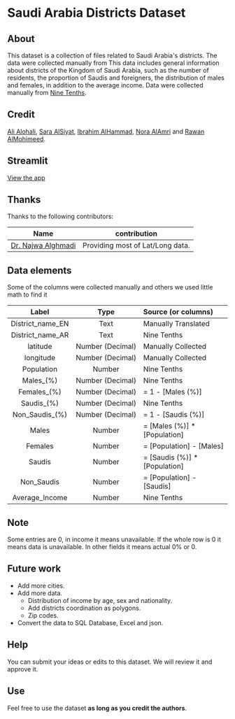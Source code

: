 # Saudi Arabia Districts Dataset

## About 

This dataset is a collection of files related to Saudi Arabia's districts. The data were collected manually from 
This data includes general information about districts of the Kingdom of Saudi Arabia, such as the number of residents, the proportion of Saudis and foreigners, the distribution of males and females, in addition to the average income. Data were collected manually from [Nine Tenths](https://map.910ths.sa/).

## Credit

[Ali Alohali](http://alioh.com), [Sara AlSiyat](http://linkedin.com/in/saraalsiyat), [Ibrahim AlHammad](http://linkedin.com/in/ibrahim-alhammad-7228b3178), [Nora AlAmri](https://www.linkedin.com/in/nora-alamri) and [Rawan AlMohimeed](https://www.linkedin.com/in/rawanmohimeed).

## Streamlit

[View the app](https://share.streamlit.io/alioh/saudi-districts-dataset/main/main.py)

## Thanks

Thanks to the following contributors:

**Name**|**contribution**
:-----:|:-----:|
[Dr. Najwa Alghmadi](https://www.najwa-alghamdi.net/)|Providing most of Lat/Long data.

## Data elements

Some of the columns were collected manually and others we used little math to find it

**Label**|**Type**|**Source (or columns)**
:-----:|:-----:|:-----
District_name_EN|Text|Manually Translated
District_name_AR|Text|Nine Tenths
latitude|Number (Decimal)|Manually Collected
longitude|Number (Decimal)|Manually Collected
Population|Number|Nine Tenths
Males_(%)|Number (Decimal)|Nine Tenths
Females_(%)|Number (Decimal)|= 1 - [Males (%)]
Saudis_(%)|Number (Decimal)|Nine Tenths
Non_Saudis_(%)|Number (Decimal)|= 1 - [Saudis (%)]
Males|Number|= [Males (%)] * [Population]
Females|Number|= [Population] - [Males]
Saudis|Number|= [Saudis (%)] * [Population]
Non_Saudis|Number|= [Population] - [Saudis]
Average_Income|Number|Nine Tenths


## Note

Some entries are 0, in income it means unavailable. If the whole row is 0 it means data is unavailable. In other fields it means actual 0% or 0.

## Future work

- Add more cities.
- Add more data.
    * Distribution of income by age, sex and nationality.
    * Add districts coordination as polygons.
    * Zip codes.
- Convert the data to SQL Database, Excel and json.

## Help

You can submit your ideas or edits to this dataset. We will review it and approve it.


## Use

Feel free to use the dataset **as long as you credit the authors**.
